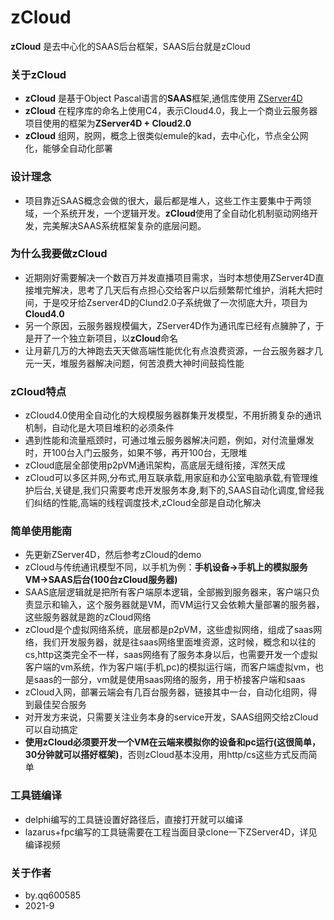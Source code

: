 # zCloud

**zCloud** 是去中心化的SAAS后台框架，SAAS后台就是zCloud

### 关于zCloud

- **zCloud** 是基于Object Pascal语言的**SAAS**框架,通信库使用 [ZServer4D](https://github.com/PassByYou888/ZServer4D)
- **zCloud** 在程序库的命名上使用C4，表示Cloud4.0，我上一个商业云服务器项目使用的框架为**ZServer4D + Cloud2.0**
- **zCloud** 组网，脱网，概念上很类似emule的kad，去中心化，节点全公网化，能够全自动化部署

### 设计理念

- 项目靠近SAAS概念会做的很大，最后都是堆人，这些工作主要集中于两领域，一个系统开发，一个逻辑开发。**zCloud**使用了全自动化机制驱动网络开发，完美解决SAAS系统框架复杂的底层问题。

### 为什么我要做zCloud

- 近期刚好需要解决一个数百万并发直播项目需求，当时本想使用ZServer4D直接堆完解决，思考了几天后有点担心交给客户以后频繁帮忙维护，消耗大把时间，于是咬牙给Zserver4D的Clund2.0子系统做了一次彻底大升，项目为**Cloud4.0**
- 另一个原因，云服务器规模偏大，ZServer4D作为通讯库已经有点臃肿了，于是开了一个独立新项目，以**zCloud**命名
- 让月薪几万的大神跑去天天做高端性能优化有点浪费资源，一台云服务器才几元一天，堆服务器解决问题，何苦浪费大神时间鼓捣性能

### zCloud特点

- zCloud4.0使用全自动化的大规模服务器群集开发模型，不用折腾复杂的通讯机制，自动化是大项目堆积的必须条件
- 遇到性能和流量瓶颈时，可通过堆云服务器解决问题，例如，对付流量爆发时，开100台入门云服务，如果不够，再开100台，无限堆
- zCloud底层全部使用p2pVM通讯架构，高底层无缝衔接，浑然天成
- zCloud可以多区并网,分布式,用互联承载,用家庭和办公室电脑承载,有管理维护后台,关键是,我们只需要考虑开发服务本身,剩下的,SAAS自动化调度,曾经我们纠结的性能,高端的线程调度技术,zCloud全部是自动化解决

### 简单使用能南

- 先更新ZServer4D，然后参考zCloud的demo
- zCloud与传统通讯模型不同，以手机为例：**手机设备->手机上的模拟服务VM->SAAS后台(100台zCloud服务器)**
- SAAS底层逻辑就是把所有客户端原本逻辑，全部搬到服务器来，客户端只负责显示和输入，这个服务器就是VM，而VM运行又会依赖大量部署的服务器，这些服务器就是跑的zCloud网络
- zCloud是个虚拟网络系统，底层都是p2pVM，这些虚拟网络，组成了saas网络，我们开发服务器，就是往saas网络里面堆资源，这时候，概念和以往的cs,http这类完全不一样，saas网络有了服务本身以后，也需要开发一个虚拟客户端的vm系统，作为客户端(手机,pc)的模拟运行端，而客户端虚拟vm，也是saas的一部分，vm就是使用saas网络的服务，用于桥接客户端和saas
- zCloud入网，部署云端会有几百台服务器，链接其中一台，自动化组网，得到最佳契合服务
- 对开发方来说，只需要关注业务本身的service开发，SAAS组网交给zCloud可以自动搞定
- **使用zCloud必须要开发一个VM在云端来模拟你的设备和pc运行(这很简单，30分钟就可以搭好框架)**，否则zCloud基本没用，用http/cs这些方式反而简单

### 工具链编译

- delphi编写的工具链设置好路径后，直接打开就可以编译
- lazarus+fpc编写的工具链需要在工程当面目录clone一下ZServer4D，详见编译视频


### 关于作者
- by.qq600585
- 2021-9
